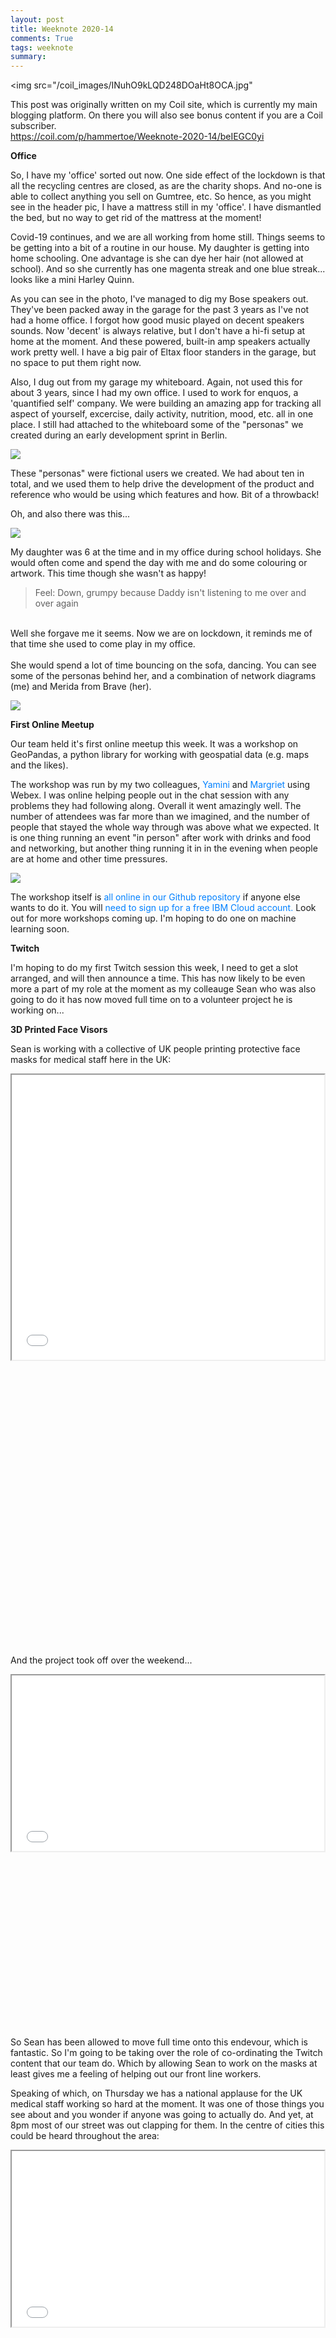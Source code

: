 ```yaml
---
layout: post
title: Weeknote 2020-14
comments: True
tags: weeknote
summary: 
---
```


<img src="/coil_images/INuhO9kLQD248DOaHt8OCA.jpg"</img>

<p class="message">
This post was originally written on my Coil site, which is currently my main blogging platform. 
On there you will also see bonus content if you are a Coil subscriber.<br />
<a href="https://coil.com/p/hammertoe/Weeknote-2020-14/beIEGC0yi">https://coil.com/p/hammertoe/Weeknote-2020-14/beIEGC0yi</a>
</p>


<p>
 <strong class="EditorRules__SmallTitle-sc-1bp7rl0-3 NeahM coil-small-title">
  Office
 </strong>
</p>
<p>
 So, I have my 'office' sorted out now. One side effect of the lockdown is that all the recycling centres are closed, as are the charity shops. And no-one is able to collect anything you sell on Gumtree, etc. So hence, as you might see in the header pic, I have a mattress still in my 'office'. I have dismantled the bed, but no way to get rid of the mattress at the moment!
</p>
<p>
</p>
<p>
 Covid-19 continues, and we are all working from home still. Things seems to be getting into a bit of a routine in our house. My daughter is getting into home schooling. One advantage is she can dye her hair (not allowed at school). And so she currently has one magenta streak and one blue streak... looks like a mini Harley Quinn.
</p>
<p>
</p>
<p>
 As you can see in the photo, I've managed to dig my Bose speakers out. They've been packed away in the garage for the past 3 years as I've not had a home office. I forgot how good music played on decent speakers sounds. Now 'decent' is always relative, but I don't have a hi-fi setup at home at the moment. And these powered, built-in amp speakers actually work pretty well. I have a big pair of Eltax floor standers in the garage, but no space to put them right now.
</p>
<p>
</p>
<p>
 Also, I dug out from my garage my whiteboard. Again, not used this for about 3 years, since I had my own office. I used to work for enquos, a 'quantified self' company. We were building an amazing app for tracking all aspect of yourself, excercise, daily activity, nutrition, mood, etc. all in one place. I still had attached to the whiteboard some of the "personas" we created during an early development sprint in Berlin.
</p>
<p>
</p>
<img class="EditorRules__Image-sc-1bp7rl0-0 bpMFEQ" src="/coil_images/_DpSv5agQX-634ch7bUKgQ.png"/>
<p>
 These "personas" were fictional users we created. We had about ten in total, and we used them to help drive the development of the product and reference who would be using which features and how. Bit of a throwback!
</p>
<p>
</p>
<p>
 Oh, and also there was this...
</p>
<p>
</p>
<img class="EditorRules__Image-sc-1bp7rl0-0 bpMFEQ" src="/coil_images/Vlod-lMtRr62HZEFMUSsSg.jpg"/>
<p>
 My daughter was 6 at the time and in my office during school holidays. She would often come and spend the day with me and do some colouring or artwork. This time though she wasn't as happy!
</p>
<p>
</p>
<p>
 <blockquote class="EditorRules__QuoteTag-sc-1bp7rl0-6 HXhHC">
  Feel: Down, grumpy because Daddy isn't listening to me over and over again
 </blockquote>
 <br/>
 Well she forgave me it seems. Now we are on lockdown, it reminds me of that time she used to come play in my office.
 <br/>
 <br/>
 She would spend a lot of time bouncing on the sofa, dancing. You can see some of the personas behind her, and a combination of network diagrams (me) and Merida from Brave (her).
</p>
<p>
</p>
<img class="EditorRules__Image-sc-1bp7rl0-0 bpMFEQ" src="/coil_images/q7aJaFAUQnylaKT1Mm7Q9A.jpg"/>
<p>
 <strong class="EditorRules__SmallTitle-sc-1bp7rl0-3 NeahM coil-small-title">
 </strong>
</p>
<p>
 <strong class="EditorRules__SmallTitle-sc-1bp7rl0-3 NeahM coil-small-title">
  First Online Meetup
 </strong>
</p>
<p>
 Our team held it's first online meetup this week. It was a workshop on GeoPandas, a python library for working with geospatial data (e.g. maps and the likes).
</p>
<p>
</p>
<p>
 The workshop was run by my two colleagues,
 <a href="https://twitter.com/yaminigrao" style="color:#0080FF;text-decoration:none">
  Yamini
 </a>
 and
 <a href="https://twitter.com/MargrietGr" style="color:#0080FF;text-decoration:none">
  Margriet
 </a>
 using Webex. I was online helping people out in the chat session with any problems they had following along. Overall it went amazingly well. The number of attendees was far more than we imagined, and the number of people that stayed the whole way through was above what we expected. It is one thing running an event "in person" after work with drinks and food and networking, but another thing running it in in the evening when people are at home and other time pressures.
</p>
<p>
</p>
<img class="EditorRules__Image-sc-1bp7rl0-0 bpMFEQ" src="/coil_images/NDcfvhqxTYmLGeWOoS623w.jpg"/>
<p>
 The workshop itself is
 <a href="https://github.com/IBMDeveloperUK/python-geopandas-workshop" style="color:#0080FF;text-decoration:none">
  all online in our Github repository
 </a>
 if anyone else wants to do it. You will
 <a href="https://ibm.biz/BdqYb8" style="color:#0080FF;text-decoration:none">
  need to sign up for a free IBM Cloud account.
 </a>
 Look out for more workshops coming up. I'm hoping to do one on machine learning soon.
</p>
<p>
 <strong class="EditorRules__SmallTitle-sc-1bp7rl0-3 NeahM coil-small-title">
 </strong>
</p>
<p>
 <strong class="EditorRules__SmallTitle-sc-1bp7rl0-3 NeahM coil-small-title">
  Twitch
 </strong>
</p>
<p>
 I'm hoping to do my first Twitch session this week, I need to get a slot arranged, and will then announce a time. This has now likely to be even more a part of my role at the moment as my colleauge Sean who was also going to do it has now moved full time on to a volunteer project he is working on...
</p>
<p>
</p>
<p>
 <strong class="EditorRules__SmallTitle-sc-1bp7rl0-3 NeahM coil-small-title">
  3D Printed Face Visors
 </strong>
</p>
<p>
 Sean is working with a collective of UK people printing protective face masks for medical staff here in the UK:
</p>
<p>
</p>
<div class="EditorRules__EmbedDiv-sc-1bp7rl0-2 ixSqqC coil-embedly-iframe" data-embed-height="456" style="padding-bottom:456px">
 <iframe class="embedly-embed" height="456" src="//cdn.embedly.com/widgets/media.html?type=text%2Fhtml&amp;key=fbeb5062dd1941c49b690a10c2ce6fa7&amp;schema=twitter&amp;url=https%3A//twitter.com/seanmtracey/status/1243572985354752001&amp;image=https%3A//pbs.twimg.com/media/EUIOahvXYAU5JCM.jpg%3Alarge" width="500">
 </iframe>
</div>
<p>
 <a href="https://twitter.com/seanmtracey/status/1243572985354752001" style="color:#0080FF;text-decoration:none">
 </a>
</p>
<p>
 And the project took off over the weekend...
</p>
<div class="EditorRules__EmbedDiv-sc-1bp7rl0-2 ixSqqC coil-embedly-iframe" data-embed-height="281" style="padding-bottom:281px">
 <iframe class="embedly-embed" height="281" src="//cdn.embedly.com/widgets/media.html?type=text%2Fhtml&amp;key=fbeb5062dd1941c49b690a10c2ce6fa7&amp;schema=twitter&amp;url=https%3A//twitter.com/seanmtracey/status/1244345494920474625&amp;image=https%3A//pbs.twimg.com/profile_images/876810361672007681/6eCrBh5k_400x400.jpg" width="500">
 </iframe>
</div>
<p>
</p>
<p>
 So Sean has been allowed to move full time onto this endevour, which is fantastic. So I'm going to be taking over the role of co-ordinating the Twitch content that our team do. Which by allowing Sean to work on the masks at least gives me a feeling of helping out our front line workers.
</p>
<p>
</p>
<p>
 Speaking of which, on Thursday we has a national applause for the UK medical staff working so hard at the moment. It was one of those things you see about and you wonder if anyone was going to actually do. And yet, at 8pm most of our street was out clapping for them. In the centre of cities this could be heard throughout the area:
</p>
<p>
</p>
<div class="EditorRules__EmbedDiv-sc-1bp7rl0-2 ixSqqC coil-embedly-iframe" data-embed-height="281" style="padding-bottom:281px">
 <iframe class="embedly-embed" height="281" src="//cdn.embedly.com/widgets/media.html?type=text%2Fhtml&amp;key=fbeb5062dd1941c49b690a10c2ce6fa7&amp;schema=twitter&amp;url=https%3A//twitter.com/gregjames/status/1243273194213122048&amp;image=https%3A//pbs.twimg.com/ext_tw_video_thumb/1243267190129922050/pu/img/aJ3TuBEGH76u_MSo.jpg" width="500">
 </iframe>
</div>
<p>
 <a href="https://twitter.com/gregjames/status/1243273194213122048" style="color:#0080FF;text-decoration:none">
 </a>
</p>
<p>
 <a href="https://twitter.com/gregjames/status/1243273194213122048" style="color:#0080FF;text-decoration:none">
 </a>
</p>
<p>
 <strong class="EditorRules__SmallTitle-sc-1bp7rl0-3 NeahM coil-small-title">
  The lockdown economy
 </strong>
</p>
<p>
 I want to draw attention to a great local website someone has started here in Bristol,
 <a href="https://www.thelockdowneconomy.com/" style="color:#0080FF;text-decoration:none">
  The Lockdown Economy site
 </a>
 :
</p>
<p>
</p>
<img class="EditorRules__Image-sc-1bp7rl0-0 bpMFEQ" src="/coil_images/OssXmvraQBmG1e8e1ee1jA.png"/>
<p>
 It lists a whole load of local, independent businesses (yes, Bristol is mainly beer and yoga!) who are all offering delivery services or remote offerings.
</p>
<p>
</p>
<p>
 One of my favourite cafes, The Cauldron were one of the first to quickly adapt to the new situation and rebranded themselves the
 <a href="https://the-cauldron-dispensary.myshopify.com/" style="color:#0080FF;text-decoration:none">
  Cauldron Dispensary
 </a>
 . Rather than being a walk-in cafe/restaurant then switched quickly to being a 'village stores' type place, offering food and supplies. Then when the lockdown came into effect they pivoted again to now offering deliveries of food and supplies. They sell 'provision boxes' with local grown veg from the farm nearby, local coffee from the roaster up the road, meat from the butchers next door. A way to support multiple businesses at once.
</p>
<p>
</p>
<p>
 And one thing they now do... Sunday roast dinners! The "Sunday roast" is a British tradition, and they are supplying all the ingredients and everything you need to make sure you can still do a Sunday roast at the moment (many big supermarkets are out of stock of meat, for example).
</p>
<p>
</p>
<img class="EditorRules__Image-sc-1bp7rl0-0 bpMFEQ" src="/coil_images/3zvJjvK3TqWA9B6mD2Fk2g.png"/>
<p>
 <strong class="EditorRules__SmallTitle-sc-1bp7rl0-3 NeahM coil-small-title">
 </strong>
</p>
<p>
 <strong class="EditorRules__SmallTitle-sc-1bp7rl0-3 NeahM coil-small-title">
  IBM Call for Code
 </strong>
</p>
<p>
 This deserves a blog post all of it's own, so stay tuned.
</p>
<p>
</p>
<p>
 Take care all!
</p>